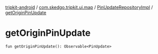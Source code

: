 [tripkit-android](../../index.md) / [com.skedgo.tripkit.ui.map](../index.md) / [PinUpdateRepositoryImpl](index.md) / [getOriginPinUpdate](./get-origin-pin-update.md)

# getOriginPinUpdate

`fun getOriginPinUpdate(): Observable<PinUpdate>`